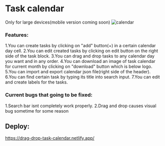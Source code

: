 # Task calendar
Only for large devices(mobile version coming soon)
![calendar](https://github.com/Dezolutions/drag-and-drop-task-calendar/assets/58999293/b9ae2d6d-f0a2-495e-b2ac-833e2227ff2b)

### Features:

1.You can create tasks by clicking on "add" button(+) in a certain calendar day cell.
2.You can edit created tasks by clicking on edit button on the right side of the task block.
3.You can drag and drop tasks to any calendar day you want and in any order.
4.You can download an image of task calendar for current month by clicking on "download" button which is below logo.
5.You can import and export calendar json file(right side of the header).
6.You can find certain task by typing its title into search input.
7.You can edit and create labels for the tasks.

### Current bugs that going to be fixed:

1.Search bar isnt completely work properly.
2.Drag and drop causes visual bug sometime for some reason 

## Deploy:
https://drag-drop-task-calendar.netlify.app/
